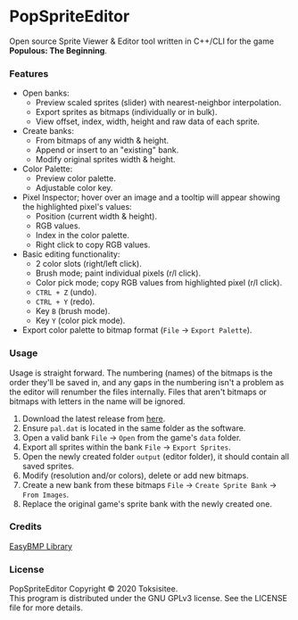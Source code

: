 # PopSpriteEditor
Open source Sprite Viewer &amp; Editor tool written in C++/CLI for the game **Populous: The Beginning**.

### Features
- Open banks:
  - Preview scaled sprites (slider) with nearest-neighbor interpolation.
  - Export sprites as bitmaps (individually or in bulk).
  - View offset, index, width, height and raw data of each sprite.
- Create banks:
  - From bitmaps of any width & height.
  - Append or insert to an "existing" bank.
  - Modify original sprites width & height.
- Color Palette:
  - Preview color palette.
  - Adjustable color key.
- Pixel Inspector; hover over an image and a tooltip will appear showing the highlighted pixel's values:
	- Position (current width & height).
	- RGB values.
	- Index in the color palette.
	- Right click to copy RGB values.
- Basic editing functionality:
	- 2 color slots (right/left click).
	- Brush mode; paint individual pixels (r/l click).
	- Color pick mode; copy RGB values from highlighted pixel (r/l click).
	- ``CTRL + Z`` (undo).
	- ``CTRL + Y`` (redo).
	- Key ``B`` (brush mode).
	- Key ``Y`` (color pick mode).
- Export color palette to bitmap format (``File`` -> ``Export Palette``).
  
### Usage
Usage is straight forward. The numbering (names) of the bitmaps is the order they'll be saved in, and any gaps in the numbering isn't a problem as the editor will renumber the files internally. Files that aren't bitmaps or bitmaps with letters in the name will be ignored.
1. Download the latest release from [here](https://github.com/Toksisitee/PopSpriteEditor/releases).
2. Ensure `pal.dat` is located in the same folder as the software.
3. Open a valid bank `File` -> `Open` from the game's `data` folder.
4. Export all sprites within the bank `File` -> `Export Sprites`.
5. Open the newly created folder `output` (editor folder), it should contain all saved sprites.
6. Modify (resolution and/or colors), delete or add new bitmaps.
7. Create a new bank from these bitmaps `File` -> `Create Sprite Bank` -> `From Images`.
8. Replace the original game's sprite bank with the newly created one.

### Credits
[EasyBMP Library](http://easybmp.sourceforge.net/about.html)

### License
PopSpriteEditor Copyright © 2020 Toksisitee.  
This program is distributed under the GNU GPLv3 license. See the LICENSE file for more details. 
